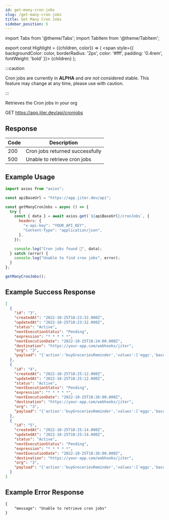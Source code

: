 ```yaml
---
id: get-many-cron-jobs
slug: /get-many-cron-jobs
title: Get Many Cron Jobs
sidebar_position: 5
---
```


import Tabs from '@theme/Tabs';
import TabItem from '@theme/TabItem';

export const Highlight = ({children, color}) => (
<span
style={{
      backgroundColor: color,
      borderRadius: '2px',
      color: '#fff',
      padding: '0.4rem',
      fontWeight: 'bold'
    }}>
{children}
</span>
);

:::caution

Cron jobs are currently in **ALPHA** and _are not_ considered stable. This feature may change at any time, please use with caution.

:::

Retrieves the Cron jobs in your org

<Highlight color="#0091ea">GET</Highlight> https://app.jiter.dev/api/cronjobs

## Response

| Code | Description                     |
| ---- | ------------------------------- |
| 200  | Cron jobs returned successfully |
| 500  | Unable to retrieve cron jobs    |

## Example Usage

<Tabs>
<TabItem value="ts" label="TypeScript" default>

```jsx title="index.ts"
import axios from "axios";

const apiBaseUrl = "https://app.jiter.dev/api";

const getManyCronJobs = async () => {
  try {
    const { data } = await axios.get(`${apiBaseUrl}/cronJobs`, {
      headers: {
        "x-api-key": "YOUR_API_KEY",
        "Content-Type": "application/json",
      },
    });

    console.log("Cron jobs found 🎉", data);
  } catch (error) {
    console.log("Unable to find cron jobs", error);
  }
};

getManyCronJobs();
```

</TabItem>

</Tabs>

## Example Success Response

```json
[
  {
    "id": "3",
    "createdAt": "2022-10-25T18:23:32.000Z",
    "updatedAt": "2022-10-25T18:23:32.000Z",
    "status": "Active",
    "nextExecutionStatus": "Pending",
    "expression": "* * * * *",
    "nextExecutionDate": "2022-10-25T18:24:00.000Z",
    "destination": "https://your-app.com/webhooks/jiter",
    "org": "3",
    "payload": "{'action':'buyGroceriesReminder','values':['eggs','bacon','pasta','bread']}"
  },
  {
    "id": "4",
    "createdAt": "2022-10-25T18:25:12.000Z",
    "updatedAt": "2022-10-25T18:25:12.000Z",
    "status": "Active",
    "nextExecutionStatus": "Pending",
    "expression": "* * * * *",
    "nextExecutionDate": "2022-10-25T18:26:00.000Z",
    "destination": "https://your-app.com/webhooks/jiter",
    "org": "3",
    "payload": "{'action':'buyGroceriesReminder','values':['eggs','bacon','pasta','bread']}"
  },
  {
    "id": "5",
    "createdAt": "2022-10-25T18:25:14.000Z",
    "updatedAt": "2022-10-25T18:25:14.000Z",
    "status": "Active",
    "nextExecutionStatus": "Pending",
    "expression": "* * * * *",
    "nextExecutionDate": "2022-10-25T18:26:00.000Z",
    "destination": "https://your-app.com/webhooks/jiter",
    "org": "3",
    "payload": "{'action':'buyGroceriesReminder','values':['eggs','bacon','pasta','bread']}"
  }
]
```

## Example Error Response

```
{
	"message": "Unable to retrieve cron jobs"
}
```
